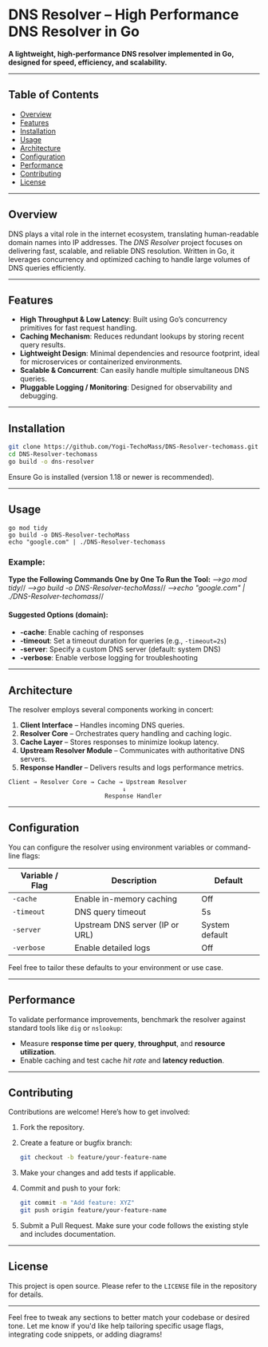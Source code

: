 # DNS Resolver – High Performance DNS Resolver in Go

**A lightweight, high-performance DNS resolver implemented in Go, designed for speed, efficiency, and scalability.**

---

## Table of Contents

* [Overview](#overview)
* [Features](#features)
* [Installation](#installation)
* [Usage](#usage)
* [Architecture](#architecture)
* [Configuration](#configuration)
* [Performance](#performance)
* [Contributing](#contributing)
* [License](#license)

---

## Overview

DNS plays a vital role in the internet ecosystem, translating human-readable domain names into IP addresses. The *DNS Resolver* project focuses on delivering fast, scalable, and reliable DNS resolution. Written in Go, it leverages concurrency and optimized caching to handle large volumes of DNS queries efficiently.

---

## Features

* **High Throughput & Low Latency**: Built using Go’s concurrency primitives for fast request handling.
* **Caching Mechanism**: Reduces redundant lookups by storing recent query results.
* **Lightweight Design**: Minimal dependencies and resource footprint, ideal for microservices or containerized environments.
* **Scalable & Concurrent**: Can easily handle multiple simultaneous DNS queries.
* **Pluggable Logging / Monitoring**: Designed for observability and debugging.

---

## Installation

```bash
git clone https://github.com/Yogi-TechoMass/DNS-Resolver-techomass.git
cd DNS-Resolver-techomass
go build -o dns-resolver
```

Ensure Go is installed (version 1.18 or newer is recommended).

---

## Usage

```
go mod tidy
go build -o DNS-Resolver-techoMass
echo "google.com" | ./DNS-Resolver-techomass
```

### Example:
**Type the Following Commands One by One To Run the Tool:**
*-->go mod tidy*//
*-->go build -o DNS-Resolver-techoMass*//
*-->echo "google.com" | ./DNS-Resolver-techomass*//


#### Suggested Options (domain):

* **-cache**: Enable caching of responses
* **-timeout**: Set a timeout duration for queries (e.g., `-timeout=2s`)
* **-server**: Specify a custom DNS server (default: system DNS)
* **-verbose**: Enable verbose logging for troubleshooting



---

## Architecture

The resolver employs several components working in concert:

1. **Client Interface** – Handles incoming DNS queries.
2. **Resolver Core** – Orchestrates query handling and caching logic.
3. **Cache Layer** – Stores responses to minimize lookup latency.
4. **Upstream Resolver Module** – Communicates with authoritative DNS servers.
5. **Response Handler** – Delivers results and logs performance metrics.

```
Client → Resolver Core → Cache → Upstream Resolver
                                ↓
                           Response Handler
```



---

## Configuration

You can configure the resolver using environment variables or command-line flags:

| Variable / Flag | Description                     | Default        |
| --------------- | ------------------------------- | -------------- |
| `-cache`        | Enable in-memory caching        | Off            |
| `-timeout`      | DNS query timeout               | 5s             |
| `-server`       | Upstream DNS server (IP or URL) | System default |
| `-verbose`      | Enable detailed logs            | Off            |

Feel free to tailor these defaults to your environment or use case.

---

## Performance

To validate performance improvements, benchmark the resolver against standard tools like `dig` or `nslookup`:

* Measure **response time per query**, **throughput**, and **resource utilization**.
* Enable caching and test cache *hit rate* and **latency reduction**.



---

## Contributing

Contributions are welcome! Here’s how to get involved:

1. Fork the repository.
2. Create a feature or bugfix branch:

   ```bash
   git checkout -b feature/your-feature-name
   ```
3. Make your changes and add tests if applicable.
4. Commit and push to your fork:

   ```bash
   git commit -m "Add feature: XYZ"
   git push origin feature/your-feature-name
   ```
5. Submit a Pull Request. Make sure your code follows the existing style and includes documentation.

---

## License

This project is open source. Please refer to the `LICENSE` file in the repository for details.

---

Feel free to tweak any sections to better match your codebase or desired tone. Let me know if you'd like help tailoring specific usage flags, integrating code snippets, or adding diagrams!
